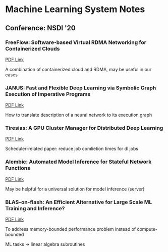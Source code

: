 #  Machine Learning System Notes

## Conference: NSDI '20

### FreeFlow: Software-based Virtual RDMA Networking for Containerized Clouds

[PDF Link](https://www.usenix.org/system/files/nsdi19-kim.pdf)

A combination of containerized cloud and RDMA, may be useful in our cases


### JANUS: Fast and Flexible Deep Learning via Symbolic Graph Execution of Imperative Programs

[PDF Link](https://www.usenix.org/system/files/nsdi19-jeong.pdf)

How to translate description of a neural network to its execution graph


### Tiresias: A GPU Cluster Manager for Distributed Deep Learning

[PDF Link](https://www.usenix.org/system/files/nsdi19-gu.pdf)

Scheduler-related paper: reduce job comlietion times for dl jobs


### Alembic: Automated Model Inference for Stateful Network Functions

[PDF Link](https://www.usenix.org/system/files/nsdi19-moon.pdf)

May be helpful for a universal solution for model inference (server)


### BLAS-on-flash: An Efficient Alternative for Large Scale ML Training and Inference?

[PDF Link](https://www.usenix.org/system/files/nsdi19-subramanya.pdf)

To address memory-bounded performance problem instead of compute-bounded

ML tasks -> linear algebra subroutines

